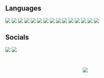 <h2> Languages </h2>

<div align="left">

  <img src="https://img.shields.io/badge/Rust-e13714?style=for-the-badge&logo=rust&logoColor=white"/>
  <img src="https://img.shields.io/badge/C-03599c?style=for-the-badge&logo=c&logoColor=white"/>
  <img src="https://img.shields.io/badge/C++-004482?style=for-the-badge&logo=cplusplus&logoColor=white"/>
  <img src="https://img.shields.io/badge/C%23-68217a?style=for-the-badge"/>
  <img src="https://img.shields.io/badge/Assembly-3056bf?style=for-the-badge"/>
  <img src="https://img.shields.io/badge/Java-bd2c2e?style=for-the-badge"/>
  <img src="https://img.shields.io/badge/Javascript-555555?style=for-the-badge&logo=javascript&logoColor=f0db4f"/>
  <img src="https://img.shields.io/badge/Typescript-007acc?style=for-the-badge&logo=typescript&logoColor=white"/>
  <img src="https://img.shields.io/badge/Lua-000080?style=for-the-badge&logo=lua&logoColor=white"/>
  <img src="https://img.shields.io/badge/Node-57a645?style=for-the-badge&logo=nodedotjs&logoColor=white"/>
  <img src="https://img.shields.io/badge/Php-777bb3?style=for-the-badge&logo=php&logoColor=white"/>
  <img src="https://img.shields.io/badge/Python-3776ab?style=for-the-badge&logo=python&logoColor=white"/>
  <img src="https://img.shields.io/badge/Html-e34f26?style=for-the-badge&logo=html5&logoColor=white"/>
  <img src="https://img.shields.io/badge/Css-663399?style=for-the-badge&logo=css&logoColor=white"/>
  <img src="https://img.shields.io/badge/Perl-00709d?style=for-the-badge&logo=perl&logoColor=white"/>
  
</div>

<h2> Socials </h2>

<div align="left">
  
  [<img src="https://img.shields.io/badge/Discord-5865f2?style=for-the-badge&logo=discord&logoColor=white"/>](https://discord.com/users/131100342850027520)
  [<img src="https://img.shields.io/badge/Youtube-ff0000?style=for-the-badge&logo=youtube&logoColor=white"/>](https://www.youtube.com/@matas3535)
  
</div>

&nbsp;<p align="center">![](https://komarev.com/ghpvc/?username=matt3535&color=blueviolet)
